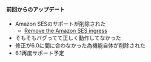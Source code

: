 #### 前回からのアップデート

* Amazon SESのサポートが削除された
  * [Remove the Amazon SES ingress](https://github.com/rails/rails/pull/35972)
* そもそもバグってて正しく動作してなかった
* 修正が6.0に間に合わなかった為機能自体が削除された
* 6.1再度サポート予定
